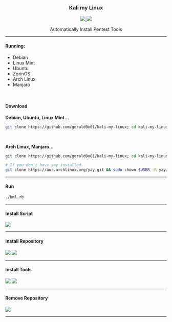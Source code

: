 <p align="center">
	<h3 align="center">Kali my Linux</h3>
</p>

<p align="center">
	<a target="__blank" href="#">
	  <img src="https://img.shields.io/badge/status-in progress-red?&style=for-the-badge"/>
	  <img src="https://img.shields.io/badge/license-apache-blue?&style=for-the-badge"/>
	</a>
	<p align="center">Automatically Install Pentest Tools</p>
</p>

___

<h4>Running:</h4>
 <ul>
  <li>Debian</li>
  <li>Linux Mint</li>
  <li>Ubuntu</li>
  <li>ZorinOS</li>
  <li>Arch Linux</li>
  <li>Manjaro</li>
</ul>

<br>

<h4>Download</h4>

<b>Debian, Ubuntu, Linux Mint...</b>

```sh
git clone https://github.com/gerald0x01/kali-my-linux; cd kali-my-linux; sudo apt-get install ruby; sudo chmod +x kml.rb
```

<br>

<b>Arch Linux, Manjaro...</b>

```sh
git clone https://github.com/gerald0x01/kali-my-linux; cd kali-my-linux; sudo pacman -S ruby; sudo chmod +x kml.rb
```

```sh
# If you don't have yay installed.
git clone https://aur.archlinux.org/yay.git && sudo chown $USER -R yay/ && cd yay && makepkg -si
```


<hr>

<h4>Run</h4>

```sh
./kml.rb
```

<hr>

<h4>Install Script</h4>

<img src="https://user-images.githubusercontent.com/41551840/91669183-74700780-eae9-11ea-9356-b0566eca6d6e.png">

<hr>

<h4>Install Repository</h4>

<img src="https://user-images.githubusercontent.com/41551840/91669221-b5681c00-eae9-11ea-9d25-4b69842bac66.png">

<img src="https://user-images.githubusercontent.com/41551840/91669224-b731df80-eae9-11ea-8120-463c3bb7cbf4.png">

<hr>

<h4>Install Tools</h4>

<img src="https://user-images.githubusercontent.com/41551840/91669226-b8fba300-eae9-11ea-8eff-a14b3109d283.png">

<img src="https://user-images.githubusercontent.com/41551840/91669228-b9943980-eae9-11ea-99af-5ba8d9a3de5c.png">

<hr>

<h4>Remove Repository</h4>

<img src="https://user-images.githubusercontent.com/41551840/91669231-bac56680-eae9-11ea-811c-60820399c144.png">

<hr>
